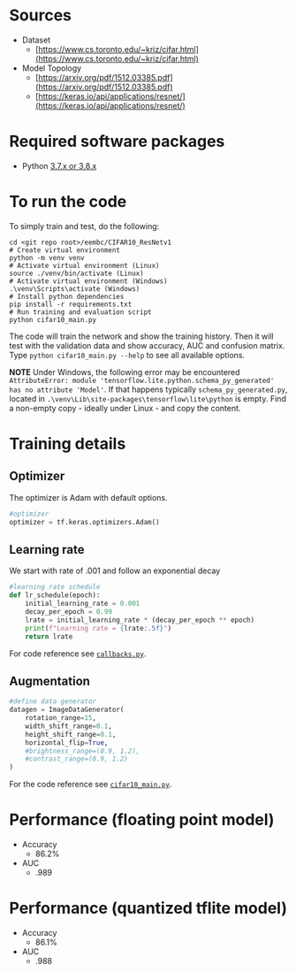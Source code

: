 # Sources
* Dataset
    * [https://www.cs.toronto.edu/~kriz/cifar.html](https://www.cs.toronto.edu/~kriz/cifar.html)
* Model Topology
    * [https://arxiv.org/pdf/1512.03385.pdf](https://arxiv.org/pdf/1512.03385.pdf)
    * [https://keras.io/api/applications/resnet/](https://keras.io/api/applications/resnet/)
    
# Required software packages
- Python [3.7.x or 3.8.x](https://www.python.org/downloads/) 

# To run the code
To simply train and test, do the following:
```
cd <git repo root>/eembc/CIFAR10_ResNetv1 
# Create virtual environment
python -m venv venv
# Activate virtual environment (Linux)
source ./venv/bin/activate (Linux)
# Activate virtual environment (Windows)
.\venv\Scripts\activate (Windows)
# Install python dependencies 
pip install -r requirements.txt
# Run training and evaluation script 
python cifar10_main.py
``` 
The code will train the network and show the training history. Then it will test with the validation data and show accuracy, AUC and confusion matrix.
Type `python cifar10_main.py --help` to see all available options.

__NOTE__ Under Windows, the following error may be encountered `AttributeError: module 'tensorflow.lite.python.schema_py_generated' has no attribute 'Model'`. If that happens typically `schema_py_generated.py`, located in `.\venv\Lib\site-packages\tensorflow\lite\python` is empty. Find a non-empty copy - ideally under Linux - and copy the content.

# Training details

## Optimizer
The optimizer is Adam with default options. 
```python
#optimizer
optimizer = tf.keras.optimizers.Adam()
```

## Learning rate
We start with rate of .001 and follow an exponential decay 
``` python
#learning rate schedule
def lr_schedule(epoch):
    initial_learning_rate = 0.001
    decay_per_epoch = 0.99
    lrate = initial_learning_rate * (decay_per_epoch ** epoch)
    print(f"Learning rate = {lrate:.5f}")
    return lrate
```
For code reference see [`callbacks.py`](./callbacks.py).

## Augmentation
```python
#define data generator
datagen = ImageDataGenerator(
    rotation_range=15,
    width_shift_range=0.1,
    height_shift_range=0.1,
    horizontal_flip=True,
    #brightness_range=(0.9, 1.2),
    #contrast_range=(0.9, 1.2)
)
```
For the code reference see [`cifar10_main.py`](./cifar10_main.py#L86).
    
# Performance (floating point model)
* Accuracy
    * 86.2%
* AUC
    * .989

# Performance (quantized tflite model)
* Accuracy
    * 86.1%
* AUC
    * .988
